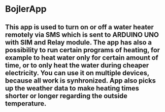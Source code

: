 # BojlerApp
## This app is used to turn on or off a water heater remotely via SMS which is sent to ARDUINO UNO with SIM and Relay module. The app has also a possibility to run certain programs of heating, for example to heat water only for certain amount of time, or to only heat the water during cheaper electricity. You can use it on multiple devices, because all work is synhronized. App also picks up the weather data to make heating times shorter or longer regarding the outside temperature.
